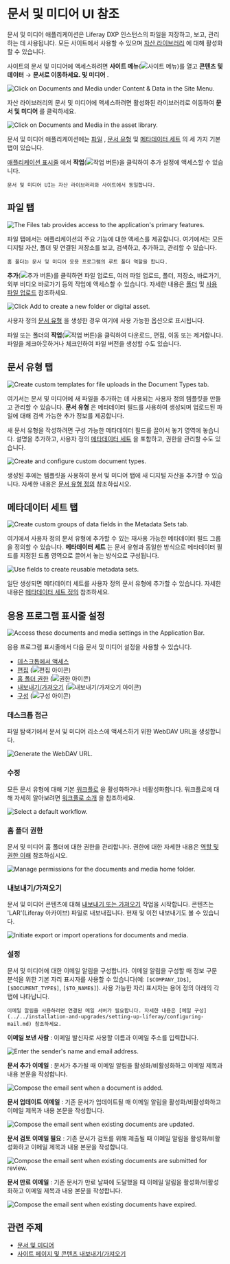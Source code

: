 # 문서 및 미디어 UI 참조

문서 및 미디어 애플리케이션은 Liferay DXP 인스턴스의 파일을 저장하고, 보고, 관리하는 데 사용됩니다. 모든 사이트에서 사용할 수 있으며 [자산 라이브러리](../asset-libraries/asset-libraries-overview.md) 에 대해 활성화할 수 있습니다.

사이트의 문서 및 미디어에 액세스하려면 **사이트 메뉴**(![사이트 메뉴](../../images/icon-product-menu.png))를 열고 **콘텐츠 및 데이터** &rarr; **문서로 이동하세요. 및 미디어** .

![Click on Documents and Media under Content & Data in the Site Menu.](./documents-and-media-ui-reference/images/01.png)

자산 라이브러리의 문서 및 미디어에 액세스하려면 활성화된 라이브러리로 이동하여 **문서 및 미디어** 를 클릭하세요.

![Click on Documents and Media in the asset library.](./documents-and-media-ui-reference/images/02.png)

문서 및 미디어 애플리케이션에는 [파일](#files-tab) , [문서 유형](#document-types-tab) 및 [메타데이터 세트](#metadata-sets-tab) 의 세 가지 기본 탭이 있습니다.

[애플리케이션 표시줄](#application-bar-settings) 에서 **작업**(![작업 버튼](../../images/icon-actions.png))을 클릭하여 추가 설정에 액세스할 수 있습니다.

```{note}
문서 및 미디어 UI는 자산 라이브러리와 사이트에서 동일합니다.
```

## 파일 탭

![The Files tab provides access to the application's primary features.](./documents-and-media-ui-reference/images/03.png)

파일 탭에서는 애플리케이션의 주요 기능에 대한 액세스를 제공합니다. 여기에서는 모든 디지털 자산, 폴더 및 연결된 저장소를 보고, 검색하고, 추가하고, 관리할 수 있습니다.

```{note}
홈 폴더는 문서 및 미디어 응용 프로그램의 루트 폴더 역할을 합니다.
```

**추가**(![추가 버튼](../../images/icon-add.png))를 클릭하면 파일 업로드, 여러 파일 업로드, 폴더, 저장소, 바로가기, 외부 비디오 바로가기 등의 작업에 액세스할 수 있습니다. 자세한 내용은 [폴더](./uploading-and-managing/using-folders.md) 및 [사용 파일 업로드](./uploading-and-managing/uploading-files.md) 참조하세요.

![Click Add to create a new folder or digital asset.](./documents-and-media-ui-reference/images/04.png)

사용자 정의 [문서 유형](#document-types-tab) 을 생성한 경우 여기에 사용 가능한 옵션으로 표시됩니다.

파일 또는 폴더의 **작업**(![작업 버튼](../../images/icon-actions.png))을 클릭하여 다운로드, 편집, 이동 또는 제거합니다. 파일을 체크아웃하거나 체크인하여 파일 버전을 생성할 수도 있습니다.

## 문서 유형 탭

![Create custom templates for file uploads in the Document Types tab.](./documents-and-media-ui-reference/images/05.png)

여기서는 문서 및 미디어에 새 파일을 추가하는 데 사용되는 사용자 정의 템플릿을 만들고 관리할 수 있습니다. **문서 유형** 은 메타데이터 필드를 사용하여 생성되며 업로드된 파일에 대해 검색 가능한 추가 정보를 제공합니다.

새 문서 유형을 작성하려면 구성 가능한 메타데이터 필드를 끌어서 놓기 영역에 놓습니다. 설명을 추가하고, 사용자 정의 [메타데이터 세트](#metadata-sets-tab) 을 포함하고, 권한을 관리할 수도 있습니다.

![Create and configure custom document types.](./documents-and-media-ui-reference/images/06.png)

생성된 후에는 템플릿을 사용하여 문서 및 미디어 탭에 새 디지털 자산을 추가할 수 있습니다. 자세한 내용은 [문서 유형 정의](./uploading-and-managing/managing-metadata/defining-document-types.md) 참조하십시오.

## 메타데이터 세트 탭

![Create custom groups of data fields in the Metadata Sets tab.](./documents-and-media-ui-reference/images/07.png)

여기에서 사용자 정의 문서 유형에 추가할 수 있는 재사용 가능한 메타데이터 필드 그룹을 정의할 수 있습니다. **메타데이터 세트** 는 문서 유형과 동일한 방식으로 메타데이터 필드를 지정된 드롭 영역으로 끌어서 놓는 방식으로 구성됩니다.

![Use fields to create reusable metadata sets.](./documents-and-media-ui-reference/images/08.png)

일단 생성되면 메타데이터 세트를 사용자 정의 문서 유형에 추가할 수 있습니다. 자세한 내용은 [메타데이터 세트 정의](./uploading-and-managing/managing-metadata/defining-metadata-sets.md) 참조하세요.

## 응용 프로그램 표시줄 설정

![Access these documents and media settings in the Application Bar.](./documents-and-media-ui-reference/images/09.png)

응용 프로그램 표시줄에서 다음 문서 및 미디어 설정을 사용할 수 있습니다.

* [데스크톱에서 액세스](#access-from-desktop)
* [편집](#edit) (![편집 아이콘](../../images/icon-edit.png))
* [홈 폴더 권한](#home-folder-permissions) (![권한 아이콘](../../images/icon-permissions.png))
* [내보내기/가져오기](#exportimport) (![내보내기/가져오기 아이콘](../../images/icon-sort.png))
* [구성](#configuration) (![구성 아이콘](../../images/icon-cog.png))

### 데스크톱 접근

파일 탐색기에서 문서 및 미디어 리소스에 액세스하기 위한 WebDAV URL을 생성합니다.

![Generate the WebDAV URL.](./documents-and-media-ui-reference/images/10.png)

### 수정

모든 문서 유형에 대해 기본 [워크플로](../../process-automation/workflow/using-workflows/activating-workflow.md) 을 활성화하거나 비활성화합니다. 워크플로에 대해 자세히 알아보려면 [워크플로 소개](../../process-automation/workflow/introduction-to-workflow.md) 을 참조하세요.

![Select a default workflow.](./documents-and-media-ui-reference/images/11.png)

### 홈 폴더 권한

문서 및 미디어 홈 폴더에 대한 권한을 관리합니다. 권한에 대한 자세한 내용은 [역할 및 권한 이해](../../users-and-permissions/roles-and-permissions/understanding-roles-and-permissions.md) 참조하십시오.

![Manage permissions for the documents and media home folder.](./documents-and-media-ui-reference/images/12.png)

### 내보내기/가져오기

문서 및 미디어 콘텐츠에 대해 [내보내기 또는 가져오기](../../site-building/sites/exporting-importing-site-pages-and-content.md) 작업을 시작합니다. 콘텐츠는 'LAR'(Liferay 아카이브) 파일로 내보내집니다. 현재 및 이전 내보내기도 볼 수 있습니다.

![Initiate export or import operations for documents and media.](./documents-and-media-ui-reference/images/13.png)

### 설정

문서 및 미디어에 대한 이메일 알림을 구성합니다. 이메일 알림을 구성할 때 정보 구문 분석을 위한 기본 자리 표시자를 사용할 수 있습니다(예: `[$COMPANY_ID$]`, `[$DOCUMENT_TYPE$]`, `[$TO_NAME$]`). 사용 가능한 자리 표시자는 용어 정의 아래의 각 탭에 나타납니다.

```{note}
이메일 알림을 사용하려면 연결된 메일 서버가 필요합니다. 자세한 내용은 [메일 구성](../../installation-and-upgrades/setting-up-liferay/configuring-mail.md) 참조하세요.
```

**이메일 보낸 사람** : 이메일 발신자로 사용할 이름과 이메일 주소를 입력합니다.

![Enter the sender's name and email address.](./documents-and-media-ui-reference/images/14.png)

**문서 추가 이메일** : 문서가 추가될 때 이메일 알림을 활성화/비활성화하고 이메일 제목과 내용 본문을 작성합니다.

![Compose the email sent when a document is added.](./documents-and-media-ui-reference/images/15.png)

**문서 업데이트 이메일** : 기존 문서가 업데이트될 때 이메일 알림을 활성화/비활성화하고 이메일 제목과 내용 본문을 작성합니다.

![Compose the email sent when existing documents are updated.](./documents-and-media-ui-reference/images/16.png)

**문서 검토 이메일 필요** : 기존 문서가 검토를 위해 제출될 때 이메일 알림을 활성화/비활성화하고 이메일 제목과 내용 본문을 작성합니다.

![Compose the email sent when existing documents are submitted for review.](./documents-and-media-ui-reference/images/17.png)

**문서 만료 이메일** : 기존 문서가 만료 날짜에 도달했을 때 이메일 알림을 활성화/비활성화하고 이메일 제목과 내용 본문을 작성합니다.

![Compose the email sent when existing documents have expired.](./documents-and-media-ui-reference/images/18.png)

## 관련 주제

* [문서 및 미디어](../documents-and-media.md)
* [사이트 페이지 및 콘텐츠 내보내기/가져오기](../../site-building/sites/exporting-importing-site-pages-and-content.md)
